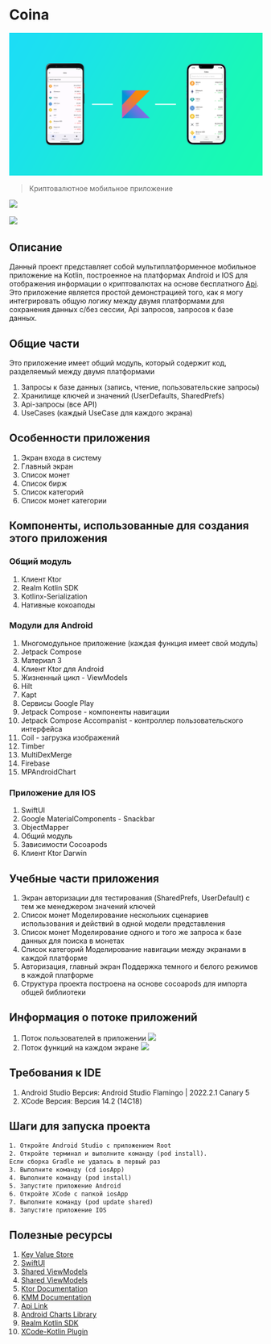 # Coina

![](https://github.com/Yazan98/KMM-Cryptocurrency/blob/main/resources/app_landing_screen.png?raw=true)

> Криптовалютное мобильное приложение

![](https://github.com/Yazan98/Coina/blob/main/resources/Screenshot%202022-12-30%20at%2010.32.59%20AM.png?raw=true)

![](https://github.com/Yazan98/Coina/blob/main/resources/Screenshot%202022-12-30%20at%2011.29.07%20AM.png?raw=true)


## Описание

Данный проект представляет собой мультиплатформенное мобильное приложение на Kotlin, построенное на платформах Android и IOS для отображения информации о криптовалютах на основе бесплатного [Api](https://www.coingecko.com/en/api/documentation).
Это приложение является простой демонстрацией того, как я могу интегрировать общую логику между двумя платформами для сохранения данных с/без сессии, Api запросов, запросов к базе данных.


## Общие части

Это приложение имеет общий модуль, который содержит код, разделяемый между двумя платформами
1. Запросы к базе данных (запись, чтение, пользовательские запросы)
2. Хранилище ключей и значений (UserDefaults, SharedPrefs)
3. Api-запросы (все API)
4. UseCases (каждый UseCase для каждого экрана)


## Особенности приложения

1. Экран входа в систему
2. Главный экран
3. Список монет
4. Список бирж
5. Список категорий
6. Список монет категории


## Компоненты, использованные для создания этого приложения

### Общий модуль

1. Клиент Ktor
2. Realm Kotlin SDK
3. Kotlinx-Serialization
4. Нативные кокоаподы

### Модули для Android

1. Многомодульное приложение (каждая функция имеет свой модуль)
2. Jetpack Compose
3. Материал 3
4. Клиент Ktor для Android
5. Жизненный цикл - ViewModels
6. Hilt
7. Kapt
8. Сервисы Google Play
9. Jetpack Compose - компоненты навигации
10. Jetpack Compose Accompanist - контроллер пользовательского интерфейса
11. Coil - загрузка изображений
12. Timber
13. MultiDexMerge
14. Firebase
15. MPAndroidChart

### Приложение для IOS
1. SwiftUI
2. Google MaterialComponents - Snackbar
3. ObjectMapper
4. Общий модуль
5. Зависимости Cocoapods
6. Клиент Ktor Darwin


## Учебные части приложения

1. Экран авторизации для тестирования (SharedPrefs, UserDefault) с тем же менеджером значений ключей
2. Список монет Моделирование нескольких сценариев использования и действий в одной модели представления
3. Список монет Моделирование одного и того же запроса к базе данных для поиска в монетах
4. Список категорий Моделирование навигации между экранами в каждой платформе
5. Авторизация, главный экран Поддержка темного и белого режимов в каждой платформе
6. Структура проекта построена на основе cocoapods для импорта общей библиотеки 


## Информация о потоке приложений


1. Поток пользователей в приложении
![](https://github.com/Yazan98/Coina/blob/main/resources/User%20Flow.jpg?raw=true)
2. Поток функций на каждом экране
![](https://github.com/Yazan98/Coina/blob/main/resources/Feature%20Flow.jpg?raw=true)

## Требования к IDE

1. Android Studio Версия: Android Studio Flamingo | 2022.2.1 Canary 5
2. XCode Версия: Версия 14.2 (14C18)


## Шаги для запуска проекта

```
1. Откройте Android Studio с приложением Root
2. Откройте терминал и выполните команду (pod install).
Если сборка Gradle не удалась в первый раз
3. Выполните команду (cd iosApp)
4. Выполните команду (pod install)
5. Запустите приложение Android
6. Откройте XCode с папкой iosApp
7. Выполните команду (pod update shared)
8. Запустите приложение IOS
```


## Полезные ресурсы

1. [Key Value Store](https://medium.com/@shmehdi01/shared-preference-in-kmm-kotlin-multiplatform-2bca14214093)
2. [SwiftUI](https://www.youtube.com/watch?v=TTYKL6CfbSs&list=PLwvDm4Vfkdphbc3bgy_LpLRQ9DDfFGcFu)
3. [Shared ViewModels](https://proandroiddev.com/kotlin-multiplatform-mobile-and-how-share-viewmodel-an-architecture-proposal-b6f86b61abf9)
4. [Shared ViewModels](https://medium.com/double-symmetry/kotlin-multiplatform-tales-a-shared-viewmodel-f9d0792f69f9)
5. [Ktor Documentation](https://ktor.io/docs/getting-started-ktor-client-multiplatform-mobile.html)
6. [KMM Documentation](https://kotlinlang.org/docs/multiplatform-mobile-ktor-sqldelight.html)
7. [Api Link](https://www.coingecko.com/en/api/documentation)
8. [Android Charts Library](https://github.com/PhilJay/MPAndroidChart)
9. [Realm Kotlin SDK](https://www.mongodb.com/docs/realm/sdk/kotlin/install/kotlin-multiplatform/)
10. [XCode-Kotlin Plugin](https://github.com/touchlab/xcode-kotlin)
